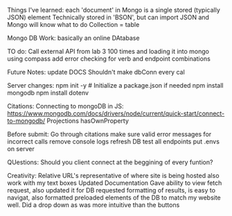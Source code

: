 Things I've learned: 
 each 'document' in Mongo is a single stored (typically JSON)  element
 Technically stored in 'BSON', but can import JSON and Mongo will know what to do 
 Collection = table

Mongo DB Work: 
   basically an online DAtabase 


TO do: 
   Call external API from lab 3 100 times and loading it into mongo using compass 
   add error checking for verb and endpoint combinations 

Future Notes: 
   update DOCS
   Shouldn't make dbConn every cal


Server changes: 
   npm init -y  # Initialize a package.json if needed
   npm install mongodb
   npm install dotenv


Citations: 
   Connecting to mongoDB in JS: 
      https://www.mongodb.com/docs/drivers/node/current/quick-start/connect-to-mongodb/
   Projections
   hasOwnProperty

Before submit: 
   Go through citations
   make sure valid error messages for incorrect calls
   remove console logs 
   refresh DB 
   test all endpoints 
   put .envs on server 

QUestions: 
   Should you client connect at the beggining of every funtion? 

Creativity: 
   Relative URL's representative of where site is being hosted also work with my text boxes 
   Updated Documentation
   Gave ability to view fetch request, also updated it for DB requested 
   formatting of results, is easy to navigat, also formatted preloaded elements of the DB to match my website well. 
   Did a drop down as was more intuitive than the buttons 